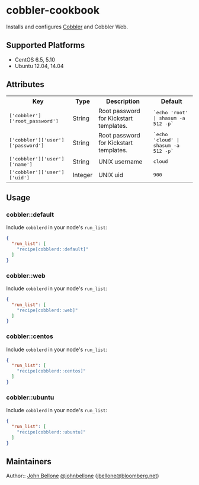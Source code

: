 cobbler-cookbook
================
Installs and configures [Cobbler][1] and Cobbler Web.

## Supported Platforms
- CentOS 6.5, 5.10
- Ubuntu 12.04, 14.04

## Attributes

<table>
  <tr>
    <th>Key</th>
    <th>Type</th>
    <th>Description</th>
    <th>Default</th>
  </tr>
  <tr>
    <td><tt>['cobbler']['root_password']</tt></td>
    <td>String</td>
    <td>Root password for Kickstart templates.</td>
    <td><tt>`echo 'root' | shasum -a 512 -p`</tt></td>
  </tr>
  <tr>
    <td><tt>['cobbler']['user']['password']</tt></td>
    <td>String</td>
    <td>Root password for Kickstart templates.</td>
    <td><tt>`echo 'cloud' | shasum -a 512 -p`</tt></td>
  </tr>
  <tr>
    <td><tt>['cobbler']['user']['name']</tt></td>
    <td>String</td>
    <td>UNIX username</td>
    <td><tt>cloud</tt></td>
  </tr>
  <tr>
    <td><tt>['cobbler']['user']['uid']</tt></td>
    <td>Integer</td>
    <td>UNIX uid</td>
    <td><tt>900</tt></td>
  </tr>
</table>

## Usage

### cobbler::default

Include `cobblerd` in your node's `run_list`:

```json
{
  "run_list": [
    "recipe[cobblerd::default]"
  ]
}
```

### cobbler::web

Include `cobblerd` in your node's `run_list`:

```json
{
  "run_list": [
    "recipe[cobblerd::web]"
  ]
}
```

### cobbler::centos

Include `cobblerd` in your node's `run_list`:

```json
{
  "run_list": [
    "recipe[cobblerd::centos]"
  ]
}
```

### cobbler::ubuntu

Include `cobblerd` in your node's `run_list`:

```json
{
  "run_list": [
    "recipe[cobblerd::ubuntu]"
  ]
}
```

## Maintainers

Author:: [John Bellone][2] [@johnbellone][3] (<jbellone@bloomberg.net>)

[1]: http://www.cobblerd.org
[2]: https://github.com/johnbellone
[3]: https://twitter.com/johnbellone
